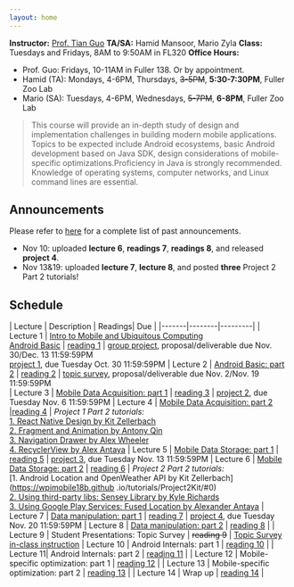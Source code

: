 ```yaml
---
layout: home
---
```


**Instructor:** [Prof. Tian Guo](http://tianguo.info/) 
**TA/SA:** Hamid Mansoor, Mario Zyla 
**Class:** Tuesdays and Fridays, 8AM to 9:50AM in FL320 
**Office Hours:**
  * Prof. Guo: Fridays, 10-11AM in Fuller 138. Or by appointment. 
  * Hamid (TA): Mondays, 4-6PM, Thursdays, ~~3-5PM~~, __5:30-7:30PM__, Fuller Zoo Lab 
  * Mario (SA): Tuesdays, 4-6PM, Wednesdays, ~~5-7PM~~, __6-8PM__, Fuller Zoo Lab 

> This course will provide an in-depth study of design and implementation challenges in building modern mobile applications. Topics to be expected include Android ecosystems, basic Android development based on Java SDK, design considerations of mobile-specific optimizations.Proficiency in Java is strongly recommended. Knowledge of operating systems, computer networks, and Linux command lines are essential. 

## Announcements
Please refer to [here](/revisions/) for a complete list of past announcements. 

- Nov 10: uploaded **lecture 6**, **readings 7**, **readings 8**, and released **project 4**. 
- Nov 13&19: uploaded **lecture 7**, **lecture 8**, and posted **three** Project 2 Part 2 tutorials! 


## Schedule  ##

| Lecture | Description | Readings| Due | 
|-------|--------|---------|
| Lecture 1 | [Intro to Mobile and Ubiquitous Computing <br> Android Basic](https://ia.wpi.edu/cs4518/resources.php) | [reading 1](https://ia.wpi.edu/cs4518/resources.php) | [group project](https://ia.wpi.edu/cs4518/resources.php), proposal/deliverable due Nov. 30/Dec. 13 11:59:59PM <br>  [project 1](https://ia.wpi.edu/cs4518/resources.php), due Tuesday Oct. 30 11:59:59PM
| Lecture 2 | [Android Basic: part 2](https://ia.wpi.edu/cs4518/resources.php) | [reading 2](https://ia.wpi.edu/cs4518/resources.php)  | [topic survey](https://ia.wpi.edu/cs4518/resources.php), proposal/deliverable due Nov. 2/Nov. 19 11:59:59PM <br>
| Lecture 3 | [Mobile Data Acquisition: part 1](https://ia.wpi.edu/cs4518/resources.php)  | [reading 3](https://ia.wpi.edu/cs4518/resources.php)    | [project 2](https://ia.wpi.edu/cs4518/resources.php), due Tuesday Nov. 6 11:59:59PM 
| Lecture 4 | [Mobile Data Acquisition: part 2](https://ia.wpi.edu/cs4518/resources.php)  |[reading 4](https://ia.wpi.edu/cs4518/resources.php)  | *Project 1 Part 2 tutorials:* <br> [1. React Native Design by Kit Zellerbach](https://wpimobile18b.github.io/tutorials/Project1Kit/#0) <br>[2. Fragment and Animation by Antony Qin](https://wpimobile18b.github.io/tutorials/Project1Antony/#0) <br> [3. Navigation Drawer by Alex Wheeler](https://wpimobile18b.github.io/tutorials/Project1AlexW/#0) <br> [4. RecyclerView by Alex Antaya](https://wpimobile18b.github.io/tutorials/Project1AlexA/#0)
| Lecture 5 | [Mobile Data Storage: part 1](https://ia.wpi.edu/cs4518/resources.php)   | [reading 5](https://ia.wpi.edu/cs4518/resources.php) | [project 3](https://ia.wpi.edu/cs4518/resources.php), due Tuesday Nov. 13 11:59:59PM 
| Lecture 6 | [Mobile Data Storage: part 2](https://ia.wpi.edu/cs4518/resources.php) | [reading 6](https://ia.wpi.edu/cs4518/resources.php) | *Project 2 Part 2 tutorials:* <br> [1. Android Location and OpenWeather API by Kit Zellerbach](https://wpimobile18b.github .io/tutorials/Project2Kit/#0) <br> [2. Using third-party libs: Sensey Library by Kyle Richards](https://wpimobile18b.github.io/tutorials/Project2KyleR/#0) <br> [3. Using Google Play Services: Fused Location by Alexander Antaya](https://wpimobile18b.github.io/tutorials/Project2AlexA/#0) 
| Lecture 7 | [Data manipulation: part 1](https://ia.wpi.edu/cs4518/resources.php) | [reading 7](https://ia.wpi.edu/cs4518/resources.php) | [project 4](https://ia.wpi.edu/cs4518/resources.php), due Tuesday Nov. 20 11:59:59PM 
| Lecture 8 | [Data manipulation: part 2](https://ia.wpi.edu/cs4518/resources.php) | [reading 8](https://ia.wpi.edu/cs4518/resources.php) |
| Lecture 9 | Student Presentations: Topic Survey | ~~reading 9~~ | [Topic Survey in-class instruction](https://wpimobile18b.github.io/tutorials/topicSurveyInstruction.md)
| Lecture 10 | Android Internals: part 1  | [reading 10](url) |
| Lecture 11| Android Internals: part 2 | [reading 11](url) | 
| Lecture 12 | Mobile-specific optimization: part 1    | [reading 12](url) |
| Lecture 13 | Mobile-specific optimization: part 2 | [reading 13](url) |
| Lecture 14 | Wrap up | [reading 14](url) | 
